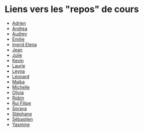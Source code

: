 # Liens vers les "repos" de cours

* [Adrien]()
* [Andrea]()
* [Audrey]()
* [Emilie]()
* [Ingrid Elena]()
* [Jean]()
* [Julie]()
* [Kevin]()
* [Laurie]()
* [Leyna]()
* [Léonard]()
* [Majka]()
* [Michelle]()
* [Olivia]()
* [Robin]()
* [Rui Filipe]()
* [Soraya]()
* [Stéphane]()
* [Sébastien]()
* [Yasmine]()
